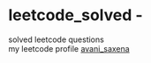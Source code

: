# leetcode_solved -
solved leetcode questions  
my leetcode profile [avani_saxena](https://leetcode.com/avani_saxena/)
